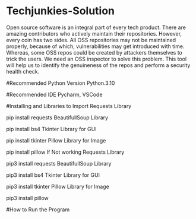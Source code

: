 # Techjunkies-Solution
Open source software is an integral part of every tech product.  There are amazing contributors who actively maintain their repositories. However, every coin has two sides. All OSS repositories may not be maintained properly, because of which, vulnerabilities may get introduced with time. Whereas, some OSS repos could be created by attackers themselves to trick the users.  We need an OSS inspector to solve this problem. This tool will help us to identify the genuineness of the repos and perform a security health check.

#Recommended Python Version
Python.3.10

#Recommended IDE
Pycharm, VSCode

#Installing and Libraries to Import
Requests Library

pip install requests
BeautifullSoup Library

pip install bs4
Tkinter Library for GUI

pip install tkinter
Pillow Library for Image

pip install pillow
If Not working
Requests Library

pip3 install requests
BeautifullSoup Library

pip3 install bs4
Tkinter Library for GUI

pip3 install tkinter
Pillow Library for Image

pip3 install pillow

#How to Run the Program

